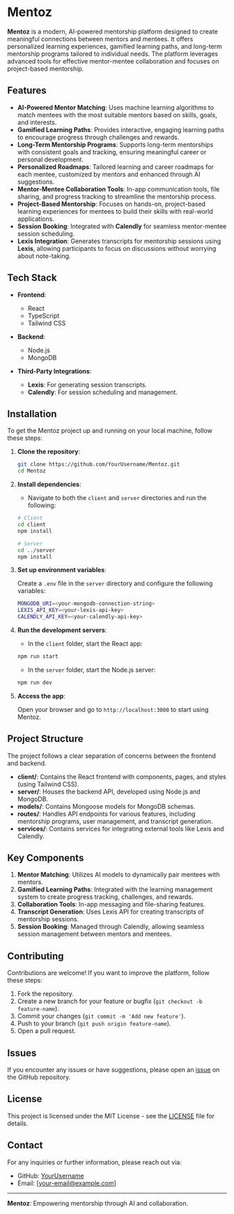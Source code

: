 # Mentoz

**Mentoz** is a modern, AI-powered mentorship platform designed to create meaningful connections between mentors and mentees. It offers personalized learning experiences, gamified learning paths, and long-term mentorship programs tailored to individual needs. The platform leverages advanced tools for effective mentor-mentee collaboration and focuses on project-based mentorship.

## Features

- **AI-Powered Mentor Matching**: Uses machine learning algorithms to match mentees with the most suitable mentors based on skills, goals, and interests.
- **Gamified Learning Paths**: Provides interactive, engaging learning paths to encourage progress through challenges and rewards.
- **Long-Term Mentorship Programs**: Supports long-term mentorships with consistent goals and tracking, ensuring meaningful career or personal development.
- **Personalized Roadmaps**: Tailored learning and career roadmaps for each mentee, customized by mentors and enhanced through AI suggestions.
- **Mentor-Mentee Collaboration Tools**: In-app communication tools, file sharing, and progress tracking to streamline the mentorship process.
- **Project-Based Mentorship**: Focuses on hands-on, project-based learning experiences for mentees to build their skills with real-world applications.
- **Session Booking**: Integrated with **Calendly** for seamless mentor-mentee session scheduling.
- **Lexis Integration**: Generates transcripts for mentorship sessions using **Lexis**, allowing participants to focus on discussions without worrying about note-taking.

## Tech Stack

- **Frontend**: 
  - React
  - TypeScript
  - Tailwind CSS

- **Backend**:
  - Node.js
  - MongoDB
  
- **Third-Party Integrations**:
  - **Lexis**: For generating session transcripts.
  - **Calendly**: For session scheduling and management.

## Installation

To get the Mentoz project up and running on your local machine, follow these steps:

1. **Clone the repository**:

    ```bash
    git clone https://github.com/YourUsername/Mentoz.git
    cd Mentoz
    ```

2. **Install dependencies**:

    - Navigate to both the `client` and `server` directories and run the following:

    ```bash
    # Client
    cd client
    npm install
    
    # Server
    cd ../server
    npm install
    ```

3. **Set up environment variables**:

    Create a `.env` file in the `server` directory and configure the following variables:

    ```bash
    MONGODB_URI=<your-mongodb-connection-string>
    LEXIS_API_KEY=<your-lexis-api-key>
    CALENDLY_API_KEY=<your-calendly-api-key>
    ```

4. **Run the development servers**:

    - In the `client` folder, start the React app:

    ```bash
    npm run start
    ```

    - In the `server` folder, start the Node.js server:

    ```bash
    npm run dev
    ```

5. **Access the app**:

    Open your browser and go to `http://localhost:3000` to start using Mentoz.

## Project Structure

The project follows a clear separation of concerns between the frontend and backend.

- **client/**: Contains the React frontend with components, pages, and styles (using Tailwind CSS).
- **server/**: Houses the backend API, developed using Node.js and MongoDB.
- **models/**: Contains Mongoose models for MongoDB schemas.
- **routes/**: Handles API endpoints for various features, including mentorship programs, user management, and transcript generation.
- **services/**: Contains services for integrating external tools like Lexis and Calendly.

## Key Components

1. **Mentor Matching**: Utilizes AI models to dynamically pair mentees with mentors.
2. **Gamified Learning Paths**: Integrated with the learning management system to create progress tracking, challenges, and rewards.
3. **Collaboration Tools**: In-app messaging and file-sharing features.
4. **Transcript Generation**: Uses Lexis API for creating transcripts of mentorship sessions.
5. **Session Booking**: Managed through Calendly, allowing seamless session management between mentors and mentees.

## Contributing

Contributions are welcome! If you want to improve the platform, follow these steps:

1. Fork the repository.
2. Create a new branch for your feature or bugfix (`git checkout -b feature-name`).
3. Commit your changes (`git commit -m 'Add new feature'`).
4. Push to your branch (`git push origin feature-name`).
5. Open a pull request.

## Issues

If you encounter any issues or have suggestions, please open an [issue](https://github.com/YourUsername/Mentoz/issues) on the GitHub repository.

## License

This project is licensed under the MIT License - see the [LICENSE](LICENSE) file for details.

## Contact

For any inquiries or further information, please reach out via:

- GitHub: [YourUsername](https://github.com/YourUsername)
- Email: [your-email@example.com]

---

**Mentoz**: Empowering mentorship through AI and collaboration.
